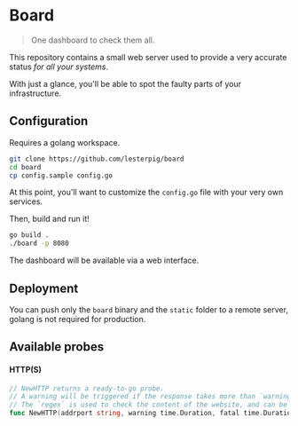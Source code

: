 Board
=====

> One dashboard to check them all.

This repository contains a small web server used to provide a very accurate status *for all your systems*.

With just a glance, you'll be able to spot the faulty parts of your infrastructure.

Configuration
-------------

Requires a golang workspace.

```bash
git clone https://github.com/lesterpig/board
cd board
cp config.sample config.go
```

At this point, you'll want to customize the `config.go` file with your very own services.

Then, build and run it!

```bash
go build .
./board -p 8080
```

The dashboard will be available via a web interface.

Deployment
----------

You can push only the `board` binary and the `static` folder to a remote server, golang is not required for production.

Available probes
----------------

#### HTTP(S)

```go
// NewHTTP returns a ready-to-go probe.
// A warning will be triggered if the response takes more than `warning` to come.
// The `regex` is used to check the content of the website, and can be empty.
func NewHTTP(addrport string, warning time.Duration, fatal time.Duration, regex string) *HTTP
```
